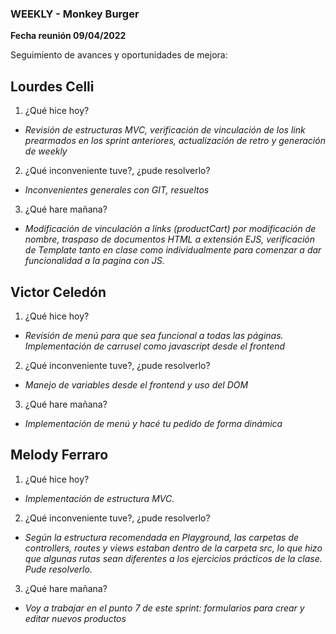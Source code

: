 ### WEEKLY - Monkey Burger

**Fecha reunión 09/04/2022**

Seguimiento de avances y oportunidades de mejora:
## Lourdes Celli ##

1.  ¿Qué hice hoy?

- _Revisión de estructuras MVC, verificación de vinculación de los link prearmados en los sprint anteriores, actualización de retro y generación de weekly_ 

2. ¿Qué inconveniente tuve?, ¿pude resolverlo?

- _Inconvenientes generales con GIT, resueltos_ 

3. ¿Qué hare mañana?

- _Modificación de vinculación a links (productCart) por modificación de nombre, traspaso de documentos HTML a extensión EJS, verificación de Template tanto en clase como individualmente para comenzar a dar funcionalidad a la pagina con JS._ 

## Victor Celedón ##

1.  ¿Qué hice hoy?

- _Revisión de menú para que sea funcional a todas las páginas. Implementación de carrusel como javascript desde el frontend_ 

2. ¿Qué inconveniente tuve?, ¿pude resolverlo?

- _Manejo de variables desde el frontend y uso del DOM_ 

3. ¿Qué hare mañana?

- _Implementación de menú y hacé tu pedido de forma dinámica_ 

## Melody Ferraro ##

1.  ¿Qué hice hoy?

- _Implementación de estructura MVC._ 

2. ¿Qué inconveniente tuve?, ¿pude resolverlo?

- _Según la estructura recomendada en Playground, las carpetas de controllers, routes y views estaban dentro de la carpeta src, lo que hizo que algunas rutas sean diferentes a los ejercicios prácticos de la clase. Pude resolverlo._ 

3. ¿Qué hare mañana?

- _Voy a trabajar en el punto 7 de este sprint: formularios para crear y editar nuevos productos_ 